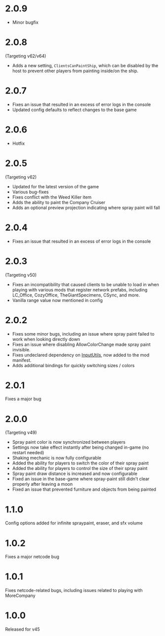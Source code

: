 # 2.0.9
- Minor bugfix

# 2.0.8
(Targeting v62/v64)
- Adds a new setting, `ClientsCanPaintShip`, which can be disabled by the host to prevent other players from painting inside/on the ship.

# 2.0.7
- Fixes an issue that resulted in an excess of error logs in the console
- Updated config defaults to reflect changes to the base game

# 2.0.6
- Hotfix

# 2.0.5
(Targeting v62)
- Updated for the latest version of the game
- Various bug-fixes
- Fixes conflict with the Weed Killer item
- Adds the ability to paint the Company Cruiser
- Adds an optional preview projection indicating where spray paint will fall

# 2.0.4
- Fixes an issue that resulted in an excess of error logs in the console

# 2.0.3
(Targeting v50)
- Fixes an incompatibility that caused clients to be unable to load in when playing with various mods that register network prefabs, including LC_Office, CozyOffice, TheGiantSpecimens, CSync, and more.
- Vanilla range value now mentioned in config

# 2.0.2
- Fixes some minor bugs, including an issue where spray paint failed to work when looking directly down
- Fixes an issue where disabling AllowColorChange made spray paint invisible.
- Fixes undeclared dependency on [InputUtils](https://thunderstore.io/c/lethal-company/p/Rune581/LethalCompany_InputUtils/), now added to the mod manifest.
- Adds additional bindings for quickly switching sizes / colors

# 2.0.1
Fixes a major bug

# 2.0.0
(Targeting v49)
- Spray paint color is now synchronized between players
- Settings now take effect instantly after being changed in-game (no restart needed)
- Shaking mechanic is now fully configurable
- Added the ability for players to switch the color of their spray paint
- Added the ability for players to control the size of their spray paint
- Spray paint draw distance is increased and now configurable
- Fixed an issue in the base-game where spray-paint still didn't clear properly after leaving a moon
- Fixed an issue that prevented furniture and objects from being painted

# 1.1.0
Config options added for infinite spraypaint, eraser, and sfx volume

# 1.0.2
Fixes a major netcode bug

# 1.0.1
Fixes netcode-related bugs, including issues related to playing with MoreCompany

# 1.0.0
Released for v45